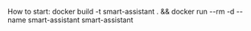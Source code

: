 How to start:
docker build -t smart-assistant . && docker run --rm -d --name smart-assistant smart-assistant